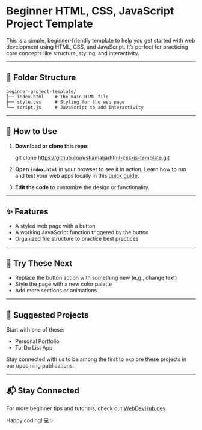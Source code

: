 # Beginner HTML, CSS, JavaScript Project Template

This is a simple, beginner-friendly template to help you get started with web development using HTML, CSS, and JavaScript. It’s perfect for practicing core concepts like structure, styling, and interactivity.

---

## 📁 Folder Structure

```
beginner-project-template/
├── index.html    # The main HTML file
├── style.css     # Styling for the web page
└── script.js     # JavaScript to add interactivity
```

---

## 🚀 How to Use

1. **Download or clone this repo**:

    git clone https://github.com/shamalja/html-css-js-template.git


2. **Open `index.html`** in your browser to see it in action. Learn how to run and test your web apps locally in this [quick guide](https://webdevhub.dev/how-to-use-local-http-server-test-web-apps/).

3. **Edit the code** to customize the design or functionality.

---

## ✨ Features

- A styled web page with a button  
- A working JavaScript function triggered by the button  
- Organized file structure to practice best practices  

---

## 🧪 Try These Next

- Replace the button action with something new (e.g., change text)
- Style the page with a new color palette
- Add more sections or animations

---

## 👶 Suggested Projects

Start with one of these:
- Personal Portfolio
- To-Do List App

Stay connected with us to be among the first to explore these projects in our upcoming publications.

---

## 📬 Stay Connected

For more beginner tips and tutorials, check out [WebDevHub.dev](https://webdevhub.dev).

Happy coding! 💻✨

